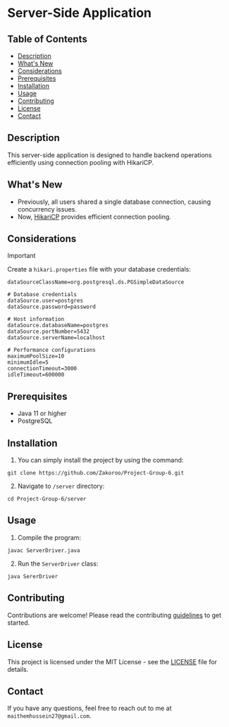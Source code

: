 # Server-Side Application

## Table of Contents
- [Description](#description)
- [What's New](#whats-new)
- [Considerations](#considerations)
- [Prerequisites](#prerequisites)
- [Installation](#installation)
- [Usage](#usage)
- [Contributing](#contributing)
- [License](#license)
- [Contact](#contact)

## Description
This server-side application is designed to handle backend operations efficiently using connection pooling with HikariCP.

## What's New
- Previously, all users shared a single database connection, causing concurrency issues.
- Now, [HikariCP](https://github.com/brettwooldridge/HikariCP) provides efficient connection pooling.

## Considerations
> [!IMPORTANT]
> Create a `hikari.properties` file with your database credentials:

```shell
dataSourceClassName=org.postgresql.ds.PGSimpleDataSource

# Database credentials
dataSource.user=postgres
dataSource.password=password

# Host information
dataSource.databaseName=postgres
dataSource.portNumber=5432
dataSource.serverName=localhost

# Performance configurations
maximumPoolSize=10
minimumIdle=5
connectionTimeout=3000
idleTimeout=600000
```
## Prerequisites
* Java 11 or higher
* PostgreSQL

## Installation 
1. You can simply install the project by using the command:
```shell
git clone https://github.com/Zakoroo/Project-Group-6.git
```
2. Navigate to `/server` directory:
```shell
cd Project-Group-6/server
```
## Usage 
1. Compile the program:
```shell
javac ServerDriver.java
```

2. Run the `ServerDriver` class:
```shell
java SererDriver
```

## Contributing
Contributions are welcome! Please read the contributing 
[guidelines](CONTRIBUTING.md) to get started.

## License
This project is licensed under the MIT License - see the [LICENSE](LICENSE) file for details.

## Contact
If you have any questions, feel free to reach out to me at `maithemhussein27@gmail.com`.
